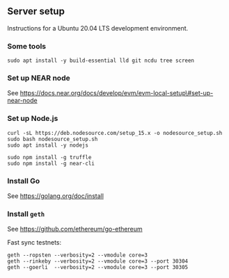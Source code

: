 ## Server setup

Instructions for a Ubuntu 20.04 LTS development environment.

### Some tools

    sudo apt install -y build-essential lld git ncdu tree screen

### Set up NEAR node

See
https://docs.near.org/docs/develop/evm/evm-local-setup\#set-up-near-node

### Set up Node.js

    curl -sL https://deb.nodesource.com/setup_15.x -o nodesource_setup.sh
    sudo bash nodesource_setup.sh
    sudo apt install -y nodejs

    sudo npm install -g truffle
    sudo npm install -g near-cli

### Install Go

See https://golang.org/doc/install

### Install `geth`

See https://github.com/ethereum/go-ethereum

Fast sync testnets:

    geth --ropsten --verbosity=2 --vmodule core=3
    geth --rinkeby --verbosity=2 --vmodule core=3 --port 30304
    geth --goerli  --verbosity=2 --vmodule core=3 --port 30305
